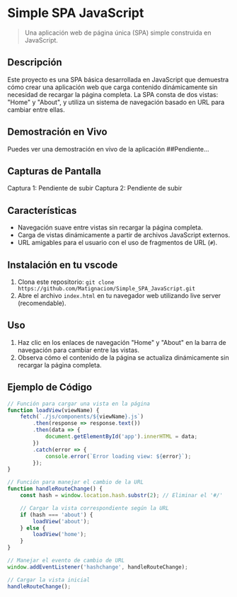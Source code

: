 # Simple SPA JavaScript
> Una aplicación web de página única (SPA) simple construida en JavaScript.

## Descripción
Este proyecto es una SPA básica desarrollada en JavaScript que demuestra cómo crear una aplicación web que carga contenido dinámicamente sin necesidad de recargar la página completa.
La SPA consta de dos vistas: "Home" y "About", y utiliza un sistema de navegación basado en URL para cambiar entre ellas.

## Demostración en Vivo
Puedes ver una demostración en vivo de la aplicación ##Pendiente...

## Capturas de Pantalla
Captura 1: Pendiente de subir
Captura 2: Pendiente de subir

## Características
- Navegación suave entre vistas sin recargar la página completa.
- Carga de vistas dinámicamente a partir de archivos JavaScript externos.
- URL amigables para el usuario con el uso de fragmentos de URL (`#`).

## Instalación en tu vscode
1. Clona este repositorio: `git clone https://github.com/Matignaciom/Simple_SPA_JavaScript.git`
3. Abre el archivo `index.html` en tu navegador web utilizando live server (recomendable).

## Uso
1. Haz clic en los enlaces de navegación "Home" y "About" en la barra de navegación para cambiar entre las vistas.
2. Observa cómo el contenido de la página se actualiza dinámicamente sin recargar la página completa.

## Ejemplo de Código

```javascript
// Función para cargar una vista en la página
function loadView(viewName) {
    fetch(`./js/components/${viewName}.js`)
        .then(response => response.text())
        .then(data => {
            document.getElementById('app').innerHTML = data;
        })
        .catch(error => {
            console.error(`Error loading view: ${error}`);
        });
}

// Función para manejar el cambio de la URL
function handleRouteChange() {
    const hash = window.location.hash.substr(2); // Eliminar el '#/'

    // Cargar la vista correspondiente según la URL
    if (hash === 'about') {
        loadView('about');
    } else {
        loadView('home');
    }
}

// Manejar el evento de cambio de URL
window.addEventListener('hashchange', handleRouteChange);

// Cargar la vista inicial
handleRouteChange();
```

